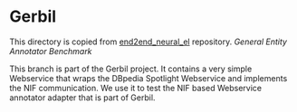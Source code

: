 Gerbil
========
This directory is copied from [end2end_neural_el](https://github.com/dalab/end2end_neural_el) repository.
<i>General Entity Annotator Benchmark</i>

This branch is part of the Gerbil project. It contains a very simple Webservice that wraps the DBpedia Spotlight Webservice and implements the NIF communication. We use it to test the NIF based Webservice annotator adapter that is part of Gerbil.


